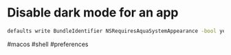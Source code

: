 # Disable dark mode for an app

```sh
defaults write BundleIdentifier NSRequiresAquaSystemAppearance -bool yes
```

#macos #shell #preferences 
